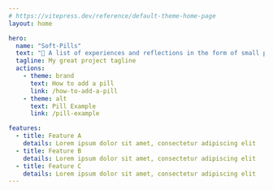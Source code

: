 ```yaml
---
# https://vitepress.dev/reference/default-theme-home-page
layout: home

hero:
  name: "Soft-Pills"
  text: "🤝 A list of experiences and reflections in the form of small pills, about skills to improve in management positions."
  tagline: My great project tagline
  actions:
    - theme: brand
      text: How to add a pill
      link: /how-to-add-a-pill
    - theme: alt
      text: Pill Example
      link: /pill-example

features:
  - title: Feature A
    details: Lorem ipsum dolor sit amet, consectetur adipiscing elit
  - title: Feature B
    details: Lorem ipsum dolor sit amet, consectetur adipiscing elit
  - title: Feature C
    details: Lorem ipsum dolor sit amet, consectetur adipiscing elit
---
```


